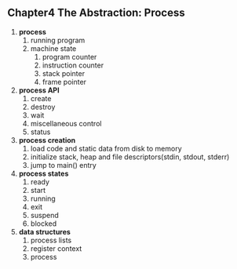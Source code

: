 ## Chapter4 The Abstraction: Process
1. **process**
   1. running program
   2. machine state
      1. program counter
      2. instruction counter
      3. stack pointer
      4. frame pointer
2. **process API**
   1. create
   2. destroy
   3. wait
   4. miscellaneous control
   5. status
3. **process creation**
   1. load code and static data from disk to memory
   2. initialize stack, heap and file descriptors(stdin, stdout, stderr)
   3. jump to main() entry
4. **process states**
   1. ready
   2. start
   3. running
   4. exit
   5. suspend
   6. blocked
5. **data structures**
   1. process lists
   2. register context
   3. process